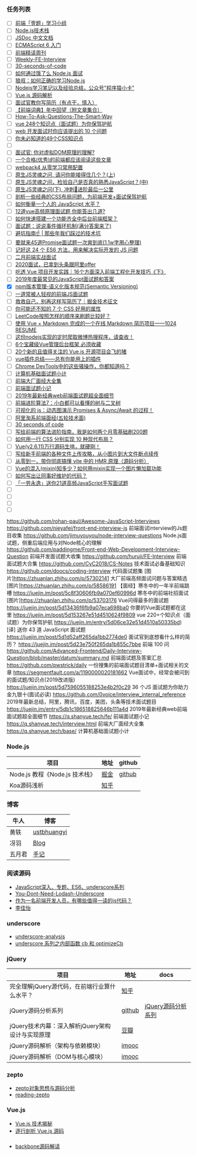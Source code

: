 

### 任务列表

- [ ] [前端「壹题」学习小组](https://github.com/Advanced-Frontend/Daily-Interview-Question)
- [ ] [Node.js技术栈](https://www.nodejs.red/#/)
- [ ] [JSDoc 中文文档](https://www.html.cn/doc/jsdoc/index.html)
- [ ] [ECMAScript 6 入门](http://es6.ruanyifeng.com/)
- [ ] [前端精读周刊](https://github.com/dt-fe/weekly)
- [ ] [Weekly-FE-Interview](https://github.com/airuikun/Weekly-FE-Interview)
- [ ] [30-seconds-of-code](https://github.com/30-seconds/30-seconds-of-code)
- [ ] [如何通过饿了么 Node.js 面试](https://github.com/ElemeFE/node-interview/tree/master/sections/zh-cn)
- [ ] [狼叔：如何正确的学习Node.js](https://github.com/i5ting/How-to-learn-node-correctly)
- [ ] [Nodejs学习笔记以及经验总结，公众号"程序猿小卡"](https://github.com/chyingp/nodejs-learning-guide)
- [ ] [Vue.js 源码解析](https://github.com/answershuto/learnVue)
- [ ] [面试官教你写简历（有点干，慎入）](https://juejin.im/post/5d1dc5ee51882561b52b7013)
- [ ] [【前端词典】年中回望（附文章集合）](https://juejin.im/post/5d1ebd2ff265da1b6a34b3df)
- [ ] [How-To-Ask-Questions-The-Smart-Way](https://github.com/ryanhanwu/How-To-Ask-Questions-The-Smart-Way)
- [ ] [vue 248个知识点（面试题）为你保驾护航](https://juejin.im/post/5d153267e51d4510624f9809)
- [ ] [web 开发面试时你应该提出的 10 个问题](https://juejin.im/post/5d3fdffbf265da03c502e9ab)
- [ ] [你未必知道的49个CSS知识点](https://juejin.im/post/5d3eca78e51d4561cb5dde12)
- [ ] [](https://juejin.im/post/5d34fdfff265da1b897b0c8d)
- [ ] [面试官: 你对虚拟DOM原理的理解?](https://juejin.im/post/5d3f3bf36fb9a06af824b3e2)
- [ ] [一个合格(优秀)的前端都应该阅读这些文章](https://juejin.im/post/5d387f696fb9a07eeb13ea60)
- [ ] [webpack4 从零学习常用配置](https://www.imooc.com/article/287156)
- [ ] [原生JS灵魂之问, 请问你能接得住几个？(上)](https://juejin.im/post/5dac5d82e51d45249850cd20)
- [ ] [原生JS灵魂之问，检验自己是否真的熟悉JavaScript？(中)](https://juejin.im/post/5dbebbfa51882524c507fddb)
- [ ] [原生JS灵魂之问(下), 冲刺🚀进阶最后一公里](https://juejin.im/post/5dd8b3a851882572f56b578f)
- [ ] [剖析一些经典的CSS布局问题，为前端开发+面试保驾护航](https://juejin.im/post/5da282015188257d2a1c9e1d)
- [ ] [如何衡量一个人的 JavaScript 水平？](https://juejin.im/post/5dff94a2e51d455813089976)
- [ ] [12道vue高频原理面试题,你能答出几道?](https://juejin.im/post/5e04411f6fb9a0166049a073)
- [ ] [如何快速搭建一个功能齐全中后台前端框架？](https://juejin.im/post/5e564023f265da57213f0002)
- [ ] [面试题：说说事件循环机制(满分答案来了)](https://juejin.im/post/5e5c7f6c518825491b11ce93)
- [ ] [避坑指南☝️ | 那些年我们踩过的技术坑](https://juejin.im/post/5e58b7f2e51d45271515608d)
- [ ] [要就来45道Promise面试题一次爽到底(1.1w字用心整理)](https://juejin.im/post/5e58c618e51d4526ed66b5cf)
- [ ] [记好这 24 个 ES6 方法，用来解决实际开发的 JS 问题](https://juejin.im/post/5e5ef2f9f265da57685dc9c1)
- [ ] [二月前端实战面试](https://juejin.im/post/5e61c161518825493e5353d1)
- [ ] [2020面试，已拿到头条跟阿里offer](https://juejin.im/post/5e6b05116fb9a07cb83e39c6)
- [ ] [吃透 Vue 项目开发实践｜16个方面深入前端工程化开发技巧《下》](https://juejin.im/post/5e1eb1dff265da3e354ea2d0)
- [ ] [2019年度最常见的JavaScript面试题和答案](https://juejin.im/post/5e68a534f265da572f142a51)
- [x] [npm版本管理-语义化版本规范(Semantic Versioning)](https://zhuanlan.zhihu.com/p/35006708)
- [ ] [一道常被人轻视的前端JS面试题](https://www.cnblogs.com/xxcanghai/p/5189353.html)
- [ ] [救救自己，别再这样写简历了｜掘金技术征文](https://juejin.im/post/5ea59d91518825736512f3b8)
- [ ] [你可能还不知的 7 个 CSS 好用的属性](https://juejin.im/post/5ea8c37fe51d454dc55c8de7)
- [ ] [LeetCode按照怎样的顺序来刷题比较好？](https://www.zhihu.com/question/36738189/answer/864005192)
- [ ] [使用 Vue + Markdown 完成的一个在线 Markdown 简历项目——1024 RESUME](https://juejin.im/post/5eaf408e5188256d83467ce0)
- [ ] [这份nodejs实现的定时爬取微博热搜程序，请查收！](https://juejin.im/post/5ead36f75188256d7674a024)
- [ ] [6个宝藏级Vue管理后台框架 必须收藏](https://zhuanlan.zhihu.com/p/91825869)
- [ ] [20个新的且值得关注的 Vue.js 开源项目会飞的猪](https://zhuanlan.zhihu.com/p/97308125)
- [ ] [vue插件总结——总有你能用上的插件](https://zhuanlan.zhihu.com/p/95757799)
- [ ] [Chrome DevTools中的这些骚操作，你都知道吗？](https://juejin.im/post/5ec338436fb9a0432d76e0c4)
- [ ] [计算机基础面试题小计](https://q.shanyue.tech/base/)
- [ ] [前端大厂面经大全集](https://q.shanyue.tech/interview.html)
- [ ] [前端面试题小记](https://q.shanyue.tech/fe/)
- [ ] [2019年最新经典web前端面试题超全面细节](https://juejin.im/post/5db1bdc851882564973bd85e)
- [ ] [前端进阶算法7：小白都可以看懂的树与二叉树](https://juejin.im/post/5eb97911f265da7b9d50d673)
- [ ] [可视化的 js：动态图演示 Promises & Async/Await 的过程！](https://zhuanlan.zhihu.com/p/145442030)
- [ ] [阿里淘系前端面经(五轮技术面)](https://juejin.im/post/5e7b47f65188255e205e8037)
- [ ] [30 seconds of code](https://www.30secondsofcode.org/)
- [ ] [写给前端的算法进阶指南，我是如何两个月零基础刷200题](https://juejin.im/post/5f05087cf265da22d466f60f)
- [ ] [如何用一行 CSS 分别实现 10 种现代布局？](https://juejin.im/post/5f058bef6fb9a07eac0665fb)
- [ ] [Vue(v2.6.11)万行源码生啃，就硬刚！](https://juejin.im/post/5f02f0bdf265da22ef7dbe5d)
- [ ] [写给新手前端的各种文件上传攻略，从小图片到大文件断点续传](https://juejin.im/post/5da14778f265da5bb628e590)
- [ ] [从零到一，带你彻底搞懂 vite 中的 HMR 原理（源码分析）](https://juejin.im/post/5f0b419ff265da22bf12be56)
- [ ] [Vue的混入(mixin)知多少？如何用mixin实现一个图片懒加载功能](https://juejin.im/post/6856232743286767624)
- [ ] [如何写出让同事好维护的代码？](https://juejin.im/post/6856326958188494855)
- [ ] [「一劳永逸」送你21道高频JavaScript手写面试题](https://juejin.im/post/6855129007852093453)
- [ ] []()
- [ ] []()
- [ ] []()
- [ ] []()

https://github.com/rohan-paul/Awesome-JavaScript-Interviews
https://github.com/nieyafei/front-end-interview-js
前端面试interview的Js题目收集
https://github.com/jimuyouyou/node-interview-questions
Node.js面试题，侧重后端应用与对Node核心的理解
https://github.com/paddingme/Front-end-Web-Development-Interview-Question
前端开发面试题大收集
https://github.com/huruji/FE-Interview
前端面试题大合集
https://github.com/CyC2018/CS-Notes
技术面试必备基础知识
https://github.com/doocs/coding-interview
代码面试题集
[图片]https://zhuanlan.zhihu.com/p/57302141
大厂前端高频面试问题与答案精选
[图片]https://zhuanlan.zhihu.com/p/58586191
【面经】寒冬中的一年半前端跳槽
https://juejin.im/post/5c8f30606fb9a070ef60996d
寒冬中的前端社招面试
[图片]https://zhuanlan.zhihu.com/p/53703176
Vue问得最多的面试题
https://juejin.im/post/5d13436f6fb9a07eca698ba0
你要的Vue面试题都在这里
https://juejin.im/post/5d153267e51d4510624f9809
vue 220+个知识点（面试题）为你保驾护航
https://juejin.im/entry/5d06ce32e51d4510a50335bd)
[译] 送你 43 道 JavaScript 面试题
https://juejin.im/post/5d1d52aff265da1bb2774de0
面试官到底想看什么样的简历？
https://juejin.im/post/5d23e750f265da1b855c7bbe
前端 100 问
https://github.com/Advanced-Frontend/Daily-Interview-Question/blob/master/datum/summary.md
前端面试题及答案汇总
https://github.com/pwstrick/daily
一份搜集的前端面试题目清单+面试相关的文章
https://segmentfault.com/a/1190000020181662
Vue面试中，经常会被问到的面试题/知识点(2019改进版)
https://juejin.im/post/5d7596055188253e4b2f0c29
36 个JS 面试题为你助力金九银十(面试必读)
https://github.com/0voice/interview_internal_reference
2019年最新总结，阿里，腾讯，百度，美团，头条等技术面试题目
https://juejin.im/entry/5db1c186518825646b111a4d
2019年最新经典web前端面试题超全面细节
https://q.shanyue.tech/fe/
前端面试题小记
https://q.shanyue.tech/interview.html
前端大厂面经大全集
https://q.shanyue.tech/base/
计算机基础面试题小计


### Node.js

项目 | 地址 | github 
---|---|---
Node.js 教程《Node.js 技术栈》 | [掘金](https://juejin.im/pin/5d1d9701092dcb01f6f821a6) | [github](https://github.com/Q-Angelo/Nodejs-Roadmap)
Koa源码浅析                    | [知乎](https://zhuanlan.zhihu.com/p/70985017)



### 博客

牛人|博客
---|---
黄轶 | [ustbhuangyi](https://github.com/ustbhuangyi)
冴羽 | [Blog](https://github.com/mqyqingfeng/Blog)
五月君 | [手记](https://www.imooc.com/u/2667395/articles)

### 阅读源码

- [JavaScript深入、专题、ES6、underscore系列](https://github.com/mqyqingfeng/Blog)
- [You-Dont-Need-Lodash-Underscore](https://github.com/you-dont-need/You-Dont-Need-Lodash-Underscore)
- [作为一名前端开发人员，有哪些值得一读的js代码？](https://www.zhihu.com/question/27471576/answer/211014066)
- [李佳怡](https://github.com/JiayiLi/source-code-study)

### underscore

- [underscore-analysis](https://github.com/hanzichi/underscore-analysis)
- [underscore 系列之内部函数 cb 和 optimizeCb](https://github.com/mqyqingfeng/Blog/issues/58)

### jQuery

项目| 地址 | docs
---|---|---
完全理解jQuery源代码，在前端行业算什么水平？|[知乎](https://www.zhihu.com/question/20521802/answer/25363285)|
jQuery源码分析系列|[github](https://github.com/JsAaron/jQuery) | [jQuery源码分析系列](https://www.cnblogs.com/aaronjs/p/3279314.html)
jQuery技术内幕：深入解析jQuery架构设计与实现原理|[豆瓣](https://read.douban.com/ebook/15353322/)
jQuery源码解析（架构与依赖模块）|[imooc](https://www.imooc.com/learn/172)
jQuery源码解析（DOM与核心模块）|[imooc](https://www.imooc.com/learn/222)

### zepto

- [zepto对象思想与源码分析](https://www.kancloud.cn/wangfupeng/zepto-design-srouce/173681)
- [reading-zepto](https://github.com/yeyuqiudeng/reading-zepto)

### Vue.js

- [Vue.js 技术揭秘](https://ustbhuangyi.github.io/vue-analysis/)
- [逐行剖析 Vue.js 源码](https://vue-js.com/learn-vue/)

### 

- [backbone源码解读](https://github.com/aircloud/backboneAnalyze)